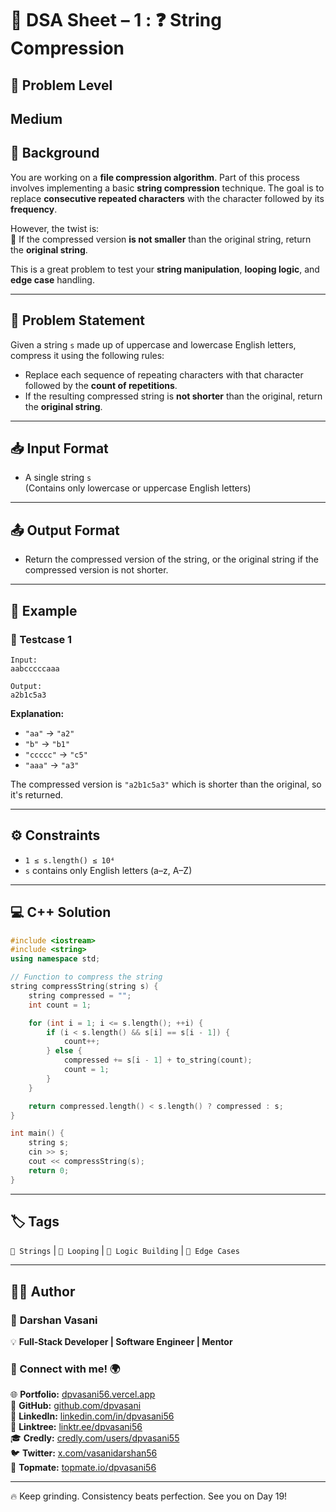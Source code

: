 # 📌 DSA Sheet – 1 : ❓ String Compression  
## 🎯 Problem Level  
**Medium**
---

## 🧩 Background  

You are working on a **file compression algorithm**. Part of this process involves implementing a basic **string compression** technique. The goal is to replace **consecutive repeated characters** with the character followed by its **frequency**.

However, the twist is:  
🔸 If the compressed version **is not smaller** than the original string, return the **original string**.

This is a great problem to test your **string manipulation**, **looping logic**, and **edge case** handling.

---

## 📝 Problem Statement  

Given a string `s` made up of uppercase and lowercase English letters, compress it using the following rules:

- Replace each sequence of repeating characters with that character followed by the **count of repetitions**.
- If the resulting compressed string is **not shorter** than the original, return the **original string**.

---

## 📥 Input Format  
- A single string `s`  
  (Contains only lowercase or uppercase English letters)

---

## 📤 Output Format  
- Return the compressed version of the string, or the original string if the compressed version is not shorter.

---

## 🧪 Example  

### 🔹 Testcase 1  
```
Input:  
aabcccccaaa

Output:  
a2b1c5a3
```

**Explanation:**  
- `"aa"` → `"a2"`  
- `"b"` → `"b1"`  
- `"ccccc"` → `"c5"`  
- `"aaa"` → `"a3"`  

The compressed version is `"a2b1c5a3"` which is shorter than the original, so it's returned.

---

## ⚙️ Constraints  
- `1 ≤ s.length() ≤ 10⁴`  
- `s` contains only English letters (a–z, A–Z)

---

## 💻 C++ Solution  

```cpp
#include <iostream>
#include <string>
using namespace std;

// Function to compress the string
string compressString(string s) {
    string compressed = "";
    int count = 1;

    for (int i = 1; i <= s.length(); ++i) {
        if (i < s.length() && s[i] == s[i - 1]) {
            count++;
        } else {
            compressed += s[i - 1] + to_string(count);
            count = 1;
        }
    }

    return compressed.length() < s.length() ? compressed : s;
}

int main() {
    string s;
    cin >> s;
    cout << compressString(s);
    return 0;
}
```

---

## 🏷️ Tags  
`🧵 Strings` | `🔁 Looping` | `🧠 Logic Building` | `🧪 Edge Cases`  

---

## 👨‍💻 Author  

### 🚀 **Darshan Vasani**  
💡 **Full-Stack Developer | Software Engineer | Mentor**  

### 🔗 Connect with me! 🌍  
🌐 **Portfolio:** [dpvasani56.vercel.app](https://dpvasani56.vercel.app)  
🐙 **GitHub:** [github.com/dpvasani](https://github.com/dpvasani)  
💼 **LinkedIn:** [linkedin.com/in/dpvasani56](https://www.linkedin.com/in/dpvasani56/)  
🌳 **Linktree:** [linktr.ee/dpvasani56](https://linktr.ee/dpvasani56)  
🎓 **Credly:** [credly.com/users/dpvasani55](https://www.credly.com/users/dpvasani55/)  
🐦 **Twitter:** [x.com/vasanidarshan56](https://x.com/vasanidarshan56)  
📢 **Topmate:** [topmate.io/dpvasani56](https://topmate.io/dpvasani56)

---

🔥 Keep grinding. Consistency beats perfection. See you on Day 19!